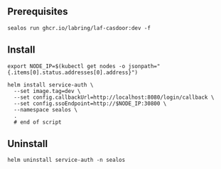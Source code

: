 


## Prerequisites

```shell
sealos run ghcr.io/labring/laf-casdoor:dev -f
```

## Install

```shell
export NODE_IP=$(kubectl get nodes -o jsonpath="{.items[0].status.addresses[0].address}")

helm install service-auth \
  --set image.tag=dev \
  --set config.callbackUrl=http://localhost:8080/login/callback \
  --set config.ssoEndpoint=http://$NODE_IP:30800 \
  --namespace sealos \
  .
  # end of script
```

## Uninstall

```shell
helm uninstall service-auth -n sealos
```
